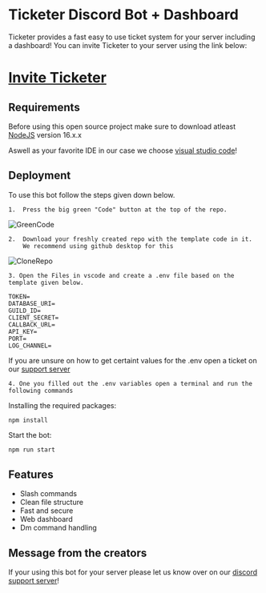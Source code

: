 
# Ticketer Discord Bot + Dashboard

Ticketer provides a fast easy to use ticket system for your server including a dashboard! You can invite Ticketer to your server using the link below:

# [Invite Ticketer](https://discord.com/oauth2/authorize?client_id=977591057711792178&permissions=137909037169&scope=bot%20applications.commands)

## Requirements

Before using this open source project make sure to download atleast [NodeJS](https://nodejs.org/en/download/) version 16.x.x

Aswell as your favorite IDE in our case we choose [visual studio code](https://code.visualstudio.com/)!

## Deployment

To use this bot follow the steps given down below.

    1.  Press the big green "Code" button at the top of the repo.
![GreenCode](https://cdn.discordapp.com/attachments/926292185748496446/985148389547212870/unknown.png)

    2.  Download your freshly created repo with the template code in it. 
        We recommend using github desktop for this
![CloneRepo](https://cdn.discordapp.com/attachments/926292185748496446/985149773738831912/unknown.png)

    3. Open the Files in vscode and create a .env file based on the template given below. 

```
TOKEN=
DATABASE_URI=
GUILD_ID=
CLIENT_SECRET=
CALLBACK_URL=
API_KEY=
PORT=
LOG_CHANNEL=
```
If you are unsure on how to get certaint values for the .env open a ticket on our [support server](https://discord.gg/KfBkKKydfg)

    4. One you filled out the .env variables open a terminal and run the following commands

Installing the required packages:
```
npm install
```

Start the bot:
```bash
npm run start
```

## Features

- Slash commands
- Clean file structure
- Fast and secure
- Web dashboard 
- Dm command handling

## Message from the creators
If your using this bot for your server please let us know over on our  [discord support server](https://discord.gg/KfBkKKydfg)!
